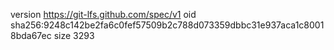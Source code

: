 version https://git-lfs.github.com/spec/v1
oid sha256:9248c142be2fa6c0fef57509b2c788d073359dbbc31e937aca1c80018bda67ec
size 3293
